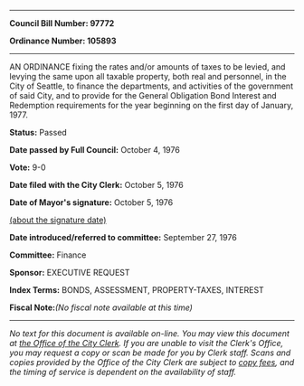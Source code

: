 

********

**Council Bill Number: 97772**
   
**Ordinance Number: 105893**
********

 AN ORDINANCE fixing the rates and/or amounts of taxes to be levied, and levying the same upon all taxable property, both real and personnel, in the City of Seattle, to finance the departments, and activities of the government of said City, and to provide for the General Obligation Bond Interest and Redemption requirements for the year beginning on the first day of January, 1977.

**Status:** Passed
   
**Date passed by Full Council:** October 4, 1976
   
**Vote:** 9-0
   
**Date filed with the City Clerk:** October 5, 1976
   
**Date of Mayor's signature:** October 5, 1976
   
[(about the signature date)](/~public/approvaldate.htm)
   
   
   
**Date introduced/referred to committee:** September 27, 1976
   
**Committee:** Finance
   
**Sponsor:** EXECUTIVE REQUEST
   
   
**Index Terms:** BONDS, ASSESSMENT, PROPERTY-TAXES, INTEREST

**Fiscal Note:**_(No fiscal note available at this time)_
********

_No text for this document is available on-line. You may view this document at [the Office of the City Clerk](http://www.seattle.gov/leg/clerk/contactUs.htm). If you are unable to visit the Clerk's Office, you may request a copy or scan be made for you by Clerk staff. Scans and copies provided by the Office of the City Clerk are subject to [copy fees](http://clerk.seattle.gov/~public/clerkfees.htm), and the timing of service is dependent on the availability of staff._


